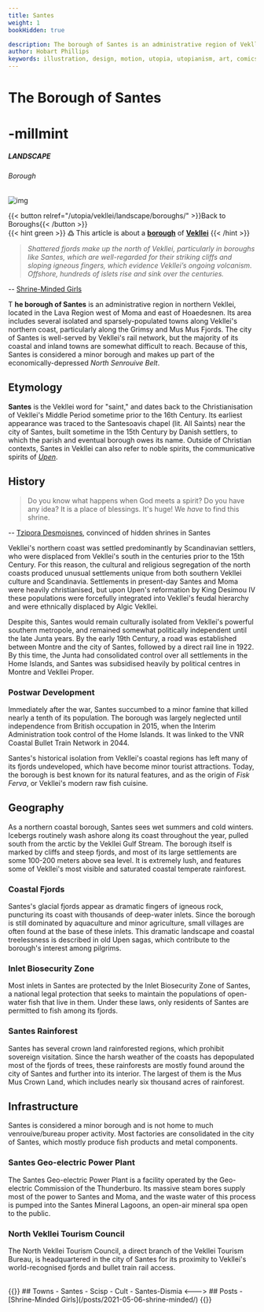 ```yaml
---
title: Santes
weight: 1
bookHidden: true

description: The borough of Santes is an administrative region of Vekllei, a utopian country created by Hobart Phillips.
author: Hobart Phillips
keywords: illustration, design, motion, utopia, utopianism, art, comics, comic, hobart, phillips, vekllei, millmint
---
```

<style>
.markdown a {
color: var(--color-green);
}
.markdown a.anchor {
color: var(--color-green);
}
aside nav ul a {
color: var(--color-green);
}
#headerbox .emoji {
color: var(--color-green);
}
.markdown a.book-btn {
  color: var(--color-green);
  border: 1px solid var(--color-green);
  float: right;
}
</style>

<div id="headerbox">
  <h1 class="title">The Borough of Santes</h1>
  <h1 class="emoji" id="whirlybat">-millmint</h1>
</div>

<h5 span class="tag green"> LANDSCAPE </h5>
<h6 span class="sitetag">Borough</h6>

![img](/images/shrine-minded.jpg)

{{< button relref="/utopia/vekllei/landscape/boroughs/" >}}Back to Boroughs{{< /button >}}
<br>
{{< hint green >}}
߷ This article is about a [**borough**](/utopia/vekllei/boroughs) of [**Vekllei**](/utopia/vekllei/)
{{< /hint >}}

>*Shattered fjords make up the north of Vekllei, particularly in boroughs like Santes, which are well-regarded for their striking cliffs and sloping igneous fingers, which evidence Vekllei’s ongoing volcanism. Offshore, hundreds of islets rise and sink over the centuries.*

-- [Shrine-Minded Girls](/posts/2021-05-06-shrine-minded/)

<span class="fc">T</span>
**he borough of Santes** is an administrative region in northern Vekllei, located in the Lava Region west of Moma and east of Hoaedesnen. Its area includes several isolated and sparsely-populated towns along Vekllei's northern coast, particularly along the Grimsy and Mus Mus Fjords. The city of Santes is well-served by Vekllei's rail network, but the majority of its coastal and inland towns are somewhat difficult to reach. Because of this, Santes is considered a minor borough and makes up part of the economically-depressed *North Senrouive Belt*.

## Etymology

**Santes** is the Vekllei word for "saint," and dates back to the Christianisation of Vekllei's Middle Period sometime prior to the 16th Century. Its earliest appearance was traced to the Santesoavis chapel (lit. All Saints) near the city of Santes, built sometime in the 15th Century by Danish settlers, to which the parish and eventual borough owes its name. Outside of Christian contexts, Santes in Vekllei can also refer to noble spirits, the communicative spirits of [*Upen*](/utopia/vekllei/culture/religion/).

## History

> Do you know what happens when God meets a spirit? Do you have any idea? It is a place of blessings. It's huge! We *have* to find this shrine.

-- [Tzipora Desmoisnes](/utopia/characters/#tzipora-zelda-desmoisnes), convinced of hidden shrines in Santes

Vekllei's northern coast was settled predominantly by Scandinavian settlers, who were displaced from Vekllei's south in the centuries prior to the 15th Century. For this reason, the cultural and religious segregation of the north coasts produced unusual settlements unique from both southern Vekllei culture and Scandinavia. Settlements in present-day Santes and Moma were heavily christianised, but upon Upen's reformation by King Desimou IV these populations were forcefully integrated into Vekllei's feudal hierarchy and were ethnically displaced by Algic Vekllei.

Despite this, Santes would remain culturally isolated from Vekllei's powerful southern metropole, and remained somewhat politically independent until the late Junta years. By the early 19th Century, a road was established between Montre and the city of Santes, followed by a direct rail line in 1922. By this time, the Junta had consolidated control over all settlements in the Home Islands, and Santes was subsidised heavily by political centres in Montre and Vekllei Proper.

### Postwar Development

Immediately after the war, Santes succumbed to a minor famine that killed nearly a tenth of its population. The borough was largely neglected until independence from British occupation in 2015, when the Interim Administration took control of the Home Islands. It was linked to the VNR Coastal Bullet Train Network in 2044. 

Santes's historical isolation from Vekllei's coastal regions has left many of its fjords undeveloped, which have become minor tourist attractions. Today, the borough is best known for its natural features, and as the origin of *Fisk Ferva*, or Vekllei's modern raw fish cuisine.

## Geography

As a northern coastal borough, Santes sees wet summers and cold winters. Icebergs routinely wash ashore along its coast throughout the year, pulled south from the arctic by the Vekllei Gulf Stream. The borough itself is marked by cliffs and steep fjords, and most of its large settlements are some 100-200 meters above sea level. It is extremely lush, and features some of Vekllei's most visible and saturated coastal temperate rainforest.

### Coastal Fjords

Santes's glacial fjords appear as dramatic fingers of igneous rock, puncturing its coast with thousands of deep-water inlets. Since the borough is still dominated by aquaculture and minor agriculture, small villages are often found at the base of these inlets. This dramatic landscape and coastal treelessness is described in old Upen sagas, which contribute to the borough's interest among pilgrims.

### Inlet Biosecurity Zone

Most inlets in Santes are protected by the Inlet Biosecurity Zone of Santes, a national legal protection that seeks to maintain the populations of open-water fish that live in them. Under these laws, only residents of Santes are permitted to fish among its fjords.

### Santes Rainforest

Santes has several crown land rainforested regions, which prohibit sovereign visitation. Since the harsh weather of the coasts has depopulated most of the fjords of trees, these rainforests are mostly found around the city of Santes and further into its interior. The largest of them is the Mus Mus Crown Land, which includes nearly six thousand acres of rainforest.

## Infrastructure

Santes is considered a minor borough and is not home to much venrouive/bureau proper activity. Most factories are consolidated in the city of Santes, which mostly produce fish products and metal components.

### Santes Geo-electric Power Plant

The Santes Geo-electric Power Plant is a facility operated by the Geo-electric Commission of the Thunderburo. Its massive steam bores supply most of the power to Santes and Moma, and the waste water of this process is pumped into the Santes Mineral Lagoons, an open-air mineral spa open to the public.

### North Vekllei Tourism Council

The North Vekllei Tourism Council, a direct branch of the Vekllei Tourism Bureau, is headquartered in the city of Santes for its proximity to Vekllei's world-recognised fjords and bullet train rail access.

<br>
{{<columns>}}
## Towns
- Santes
- Scisp
- Cult
- Santes-Dismia
<--->
## Posts
- [Shrine-Minded Girls](/posts/2021-05-06-shrine-minded/)
{{</columns>}}
